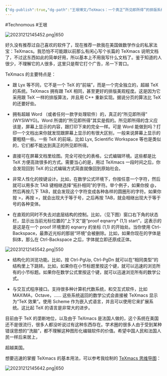```yaml
---
{"dg-publish":true,"dg-path":"王垠博文/TeXmacs：一个真正“所见即所得”的排版系统.md","permalink":"/王垠博文/TeXmacs：一个真正“所见即所得”的排版系统/","created":"2023-12-12T14:54:20.185+08:00","updated":"2023-12-12T15:01:17.802+08:00"}
---
```


#Technomous #王垠 

![20231212145452.png|650](/img/user/0.Asset/resource/20231212145452.png)

好久没有推荐过自己喜欢的软件了，现在推荐一款我在美国做数学作业的私家法宝：TeXmacs。我恐怕不可能跟以前那么有闲心写个长篇的 TeXmacs 说明文档了，不过这东西如此的简单好用，所以基本上不用我写什么文档了。鉴于知道的人很少，不理解它的人很多，这里只是帮它打个广告，吊一下胃口。

TeXmacs 的主要特点是：

- 跟 Lyx 等不同，它不是一个 TeX 的“前端”，而是一个完全独立的，超越 TeX 的系统。TeXmacs 拥有跟 TeX 相同，甚至更好的排版美观程度。这是因为它采用跟 TeX 一样的排版算法，并且用 C++ 重新实现。据说分页的算法比 TeX 的还要好些。

- 拥有超越 Word （或者任何一款字处理软件）的，真正的“所见即所得” (WYSIWYG)。Word 所谓的“所见即所得”其实是假的。所见即所得的含义应该是，屏幕上显示的内容，跟打印下来的完全一样。可是 Word 能做到吗？打印一个文档出来你就发现跟屏幕上显示的有很大区别，一般来说屏幕上显示的要粗糙一些。一些 TeX 的前端，比如 Lyx, Scientific Workspace 等也是类似的，它们都不能达到真正的所见即所得。

- 直接可在屏幕文档里绘图。完全可视化的表格，公式编辑环境。这些都是比 TeX 方便高效很多的方式。需要当心的是，用过 TeXmacs 一段时间之后，你会发现回到 TeX 的公式编辑方式简直就像回到原始社会。

- 非常人性化的按键设计。比如，在数学公式环境下，你按任意一个字符，然后就可以用多次 TAB 键相继选择“拓扑相同”的字符。举个例子，如果你按 @，然后再按几下 TAB，就会发现这个字符变成各种各样的圆圈形的字符。如果你按 >，再按 =，就会出现大于等于号，之后再按 TAB，就会相继出现大于等于号的各种变体。

- 在直观的同时不失去对底层结构的控制。比如，（见下图）窗口右下角的状态栏，显示出当前光标位置的“上下文”是“proof eqnarry* (1,1) start”，这表示的是这是在一个 proof 环境里的 eqnarry 的坐标 (1,1) 的开始处。当你使用 Ctrl-Backspace，最靠近光标的那层“环境”会被删除。比如，如果你现在的字体是斜体，那么在 Ctrl-Backspace 之后，字体就立即还原成正体。

![20231212145542.png|550](/img/user/0.Asset/resource/20231212145542.png)

- 结构化的浏览功能。比如，按 Ctrl-PgUp, Ctrl-PgDn 就可以在“相同类型”的结构里上下跳转。比如，如果你在小节标题里按这个键，就可以迅速的浏览所有的小节标题。如果你在数学公式里按这个键，就可以迅速浏览所有的数学公式。

- 与交互式程序接口。支持很多种计算机代数系统，和交互式软件，比如 MAXIMA，Octave，…… 这些系统返回的数学公式会直接被 TeXmacs 显示为“TeX 效果”。使用 Scheme 作为嵌入式语言，并且可以使用它来扩展系统。这比起 TeX 的语言是非常大的进步。

目前由于 TeX 的垄断地位，以及由于 TeXmacs 是法国人做的，这个系统在美国还不是很流行，很多人都没听说过有这种东西存在。学术圈的很多人由于受到某种错误思想的“洗脑”，都不理解这种图形化编辑软件的价值。希望中国人民和法国人民一样后来居上，

超越美国。

想要迅速的掌握 TeXmacs 的基本用法，可以参考我绘制的 [TeXmacs 思维导图](https://www.mindomo.com/zh/mindmap/texmacs-b207992c90c046bdbe4053cbdf88b5d5?m=b207992c90c046bdbe4053cbdf88b5d5)：

![20231212145642.png|650](/img/user/0.Asset/resource/20231212145642.png)